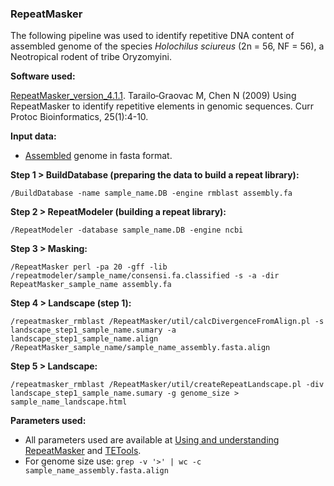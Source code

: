 ### RepeatMasker

The following pipeline was used to identify repetitive DNA content of assembled genome of the species *Holochilus sciureus* (2n = 56, NF = 56), a Neotropical rodent of tribe Oryzomyini.

**Software used:**

[RepeatMasker_version_4.1.1](https://www.repeatmasker.org/). Tarailo‐Graovac M, Chen N (2009) Using RepeatMasker to identify repetitive elements in genomic sequences. Curr Protoc Bioinformatics, 25(1):4-10.

**Input data:**
 
- [Assembled](https://github.com/MoreiraCN/Assembling_Illumina_sequences) genome in fasta format.

**Step 1 > BuildDatabase (preparing the data to build a repeat library):**

`/BuildDatabase -name sample_name.DB -engine rmblast assembly.fa`

**Step 2 > RepeatModeler (building a repeat library):**

`/RepeatModeler -database sample_name.DB -engine ncbi`

**Step 3 > Masking:**

`/RepeatMasker perl -pa 20 -gff -lib /repeatmodeler/sample_name/consensi.fa.classified -s -a -dir RepeatMasker_sample_name assembly.fa`

**Step 4 > Landscape (step 1):**

`/repeatmasker_rmblast /RepeatMasker/util/calcDivergenceFromAlign.pl -s landscape_step1_sample_name.sumary -a landscape_step1_sample_name.align /RepeatMasker_sample_name/sample_name_assembly.fasta.align`

**Step 5 > Landscape:**

`/repeatmasker_rmblast /RepeatMasker/util/createRepeatLandscape.pl -div landscape_step1_sample_name.sumary -g genome_size > sample_name_landscape.html`

**Parameters used:**
 
- All parameters used are available at [Using and understanding RepeatMasker](https://link.springer.com/protocol/10.1007/978-1-61779-603-6_2) and [TETools](https://github.com/Dfam-consortium/TETools).
- For genome size use: `grep -v '>' | wc -c sample_name_assembly.fasta.align`
